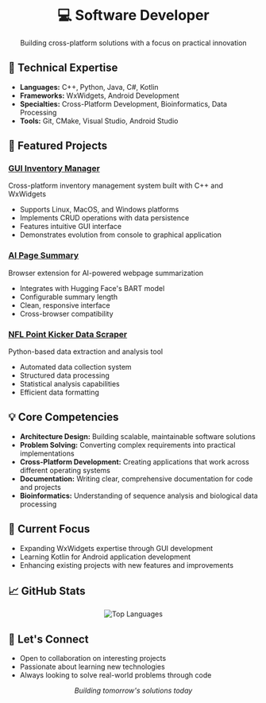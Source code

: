 <div align="center">
  <h1>💻 Software Developer</h1>
  <p>Building cross-platform solutions with a focus on practical innovation</p>
</div>

## 🔧 Technical Expertise
- **Languages:** C++, Python, Java, C#, Kotlin
- **Frameworks:** WxWidgets, Android Development
- **Specialties:** Cross-Platform Development, Bioinformatics, Data Processing
- **Tools:** Git, CMake, Visual Studio, Android Studio

## 🚀 Featured Projects

### [GUI Inventory Manager](https://github.com/Code-JL/GUI-Inventory-Manager)
Cross-platform inventory management system built with C++ and WxWidgets
- Supports Linux, MacOS, and Windows platforms
- Implements CRUD operations with data persistence
- Features intuitive GUI interface
- Demonstrates evolution from console to graphical application

### [AI Page Summary](https://github.com/Code-JL/AI-Page-Summary)
Browser extension for AI-powered webpage summarization
- Integrates with Hugging Face's BART model
- Configurable summary length
- Clean, responsive interface
- Cross-browser compatibility

### [NFL Point Kicker Data Scraper](https://github.com/Code-JL/NFL-Point-Kicker-Data-Scraper)
Python-based data extraction and analysis tool
- Automated data collection system
- Structured data processing
- Statistical analysis capabilities
- Efficient data formatting

## 💡 Core Competencies
- **Architecture Design:** Building scalable, maintainable software solutions
- **Problem Solving:** Converting complex requirements into practical implementations
- **Cross-Platform Development:** Creating applications that work across different operating systems
- **Documentation:** Writing clear, comprehensive documentation for code and projects
- **Bioinformatics:** Understanding of sequence analysis and biological data processing

## 🌱 Current Focus
- Expanding WxWidgets expertise through GUI development
- Learning Kotlin for Android application development
- Enhancing existing projects with new features and improvements

## 📈 GitHub Stats
<div align="center">
  <img src="https://github-readme-stats.vercel.app/api/top-langs/?username=Code-JL&layout=compact&theme=dark" alt="Top Languages" />
</div>

## 💬 Let's Connect
- Open to collaboration on interesting projects
- Passionate about learning new technologies
- Always looking to solve real-world problems through code

<div align="center">
  <i>Building tomorrow's solutions today</i>
</div>
